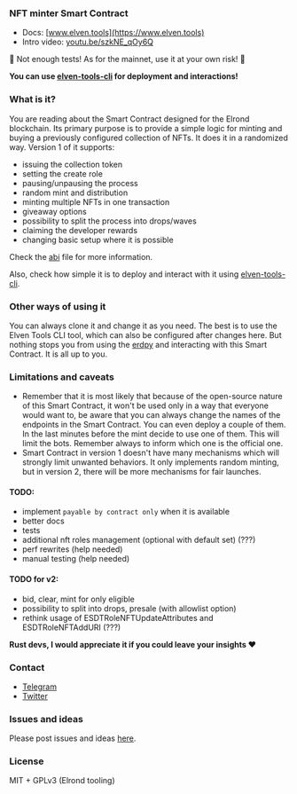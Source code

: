### NFT minter Smart Contract 

- Docs: [www.elven.tools](https://www.elven.tools)
- Intro video: [youtu.be/szkNE_qOy6Q](https://youtu.be/szkNE_qOy6Q)

🚨 Not enough tests! As for the mainnet, use it at your own risk! 🚨

**You can use [elven-tools-cli](https://github.com/juliancwirko/elven-tools-cli) for deployment and interactions!**

### What is it?

You are reading about the Smart Contract designed for the Elrond blockchain. Its primary purpose is to provide a simple logic for minting and buying a previously configured collection of NFTs. It does it in a randomized way. Version 1 of it supports:

- issuing the collection token
- setting the create role
- pausing/unpausing the process
- random mint and distribution
- minting multiple NFTs in one transaction
- giveaway options
- possibility to split the process into drops/waves
- claiming the developer rewards
- changing basic setup where it is possible

Check the [abi](https://github.com/juliancwirko/elven-nft-minter-sc/blob/main/output/elven-nft-minter.abi.json) file for more information.

Also, check how simple it is to deploy and interact with it using [elven-tools-cli](https://github.com/juliancwirko/elven-tools-cli).

### Other ways of using it

You can always clone it and change it as you need. The best is to use the Elven Tools CLI tool, which can also be configured after changes here. But nothing stops you from using the [erdpy](https://docs.elrond.com/sdk-and-tools/erdpy/erdpy/) and interacting with this Smart Contract. It is all up to you.

### Limitations and caveats

- Remember that it is most likely that because of the open-source nature of this Smart Contract, it won't be used only in a way that everyone would want to, be aware that you can always change the names of the endpoints in the Smart Contract. You can even deploy a couple of them. In the last minutes before the mint decide to use one of them. This will limit the bots. Remember always to inform which one is the official one.
- Smart Contract in version 1 doesn't have many mechanisms which will strongly limit unwanted behaviors. It only implements random minting, but in version 2, there will be more mechanisms for fair launches.

#### TODO:
- implement `payable by contract only` when it is available
- better docs
- tests
- additional nft roles management (optional with default set) (???)
- perf rewrites (help needed)
- manual testing (help needed)

#### TODO for v2:
- bid, clear, mint for only eligible
- possibility to split into drops, presale (with allowlist option)
- rethink usage of ESDTRoleNFTUpdateAttributes and ESDTRoleNFTAddURI (???)

**Rust devs, I would appreciate it if you could leave your insights ❤️**

### Contact

- [Telegram](https://t.me/juliancwirko)
- [Twitter](https://twitter.com/JulianCwirko)

### Issues and ideas

Please post issues and ideas [here](https://github.com/juliancwirko/elven-nft-minter-sc/issues).

### License

MIT + GPLv3 (Elrond tooling)
